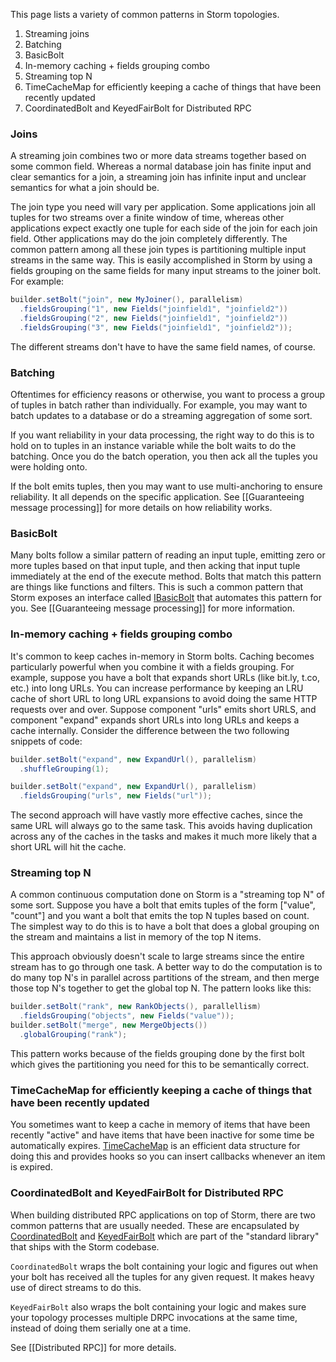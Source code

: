 This page lists a variety of common patterns in Storm topologies.

1. Streaming joins
2. Batching
3. BasicBolt
4. In-memory caching + fields grouping combo
5. Streaming top N
6. TimeCacheMap for efficiently keeping a cache of things that have been recently updated
7. CoordinatedBolt and KeyedFairBolt for Distributed RPC

### Joins

A streaming join combines two or more data streams together based on some common field. Whereas a normal database join has finite input and clear semantics for a join, a streaming join has infinite input and unclear semantics for what a join should be.

The join type you need will vary per application. Some applications join all tuples for two streams over a finite window of time, whereas other applications expect exactly one tuple for each side of the join for each join field. Other applications may do the join completely differently. The common pattern among all these join types is partitioning multiple input streams in the same way. This is easily accomplished in Storm by using a fields grouping on the same fields for many input streams to the joiner bolt. For example:

```java
builder.setBolt("join", new MyJoiner(), parallelism)
  .fieldsGrouping("1", new Fields("joinfield1", "joinfield2"))
  .fieldsGrouping("2", new Fields("joinfield1", "joinfield2"))
  .fieldsGrouping("3", new Fields("joinfield1", "joinfield2"));
```

The different streams don't have to have the same field names, of course.


### Batching

Oftentimes for efficiency reasons or otherwise, you want to process a group of tuples in batch rather than individually. For example, you may want to batch updates to a database or do a streaming aggregation of some sort.

If you want reliability in your data processing, the right way to do this is to hold on to tuples in an instance variable while the bolt waits to do the batching. Once you do the batch operation, you then ack all the tuples you were holding onto.

If the bolt emits tuples, then you may want to use multi-anchoring to ensure reliability. It all depends on the specific application. See [[Guaranteeing message processing]] for more details on how reliability works.

### BasicBolt
Many bolts follow a similar pattern of reading an input tuple, emitting zero or more tuples based on that input tuple, and then acking that input tuple immediately at the end of the execute method. Bolts that match this pattern are things like functions and filters. This is such a common pattern that Storm exposes an interface called [IBasicBolt](http://nathanmarz.github.com/storm/doc/backtype/storm/topology/IBasicBolt.html) that automates this pattern for you. See [[Guaranteeing message processing]] for more information.

### In-memory caching + fields grouping combo

It's common to keep caches in-memory in Storm bolts. Caching becomes particularly powerful when you combine it with a fields grouping. For example, suppose you have a bolt that expands short URLs (like bit.ly, t.co, etc.) into long URLs. You can increase performance by keeping an LRU cache of short URL to long URL expansions to avoid doing the same HTTP requests over and over. Suppose component "urls" emits short URLS, and component "expand" expands short URLs into long URLs and keeps a cache internally. Consider the difference between the two following snippets of code:

```java
builder.setBolt("expand", new ExpandUrl(), parallelism)
  .shuffleGrouping(1);
```

```java
builder.setBolt("expand", new ExpandUrl(), parallelism)
  .fieldsGrouping("urls", new Fields("url"));
```

The second approach will have vastly more effective caches, since the same URL will always go to the same task. This avoids having duplication across any of the caches in the tasks and makes it much more likely that a short URL will hit the cache.

### Streaming top N

A common continuous computation done on Storm is a "streaming top N" of some sort. Suppose you have a bolt that emits tuples of the form ["value", "count"] and you want a bolt that emits the top N tuples based on count. The simplest way to do this is to have a bolt that does a global grouping on the stream and maintains a list in memory of the top N items.

This approach obviously doesn't scale to large streams since the entire stream has to go through one task. A better way to do the computation is to do many top N's in parallel across partitions of the stream, and then merge those top N's together to get the global top N. The pattern looks like this:

```java
builder.setBolt("rank", new RankObjects(), parallellism)
  .fieldsGrouping("objects", new Fields("value"));
builder.setBolt("merge", new MergeObjects())
  .globalGrouping("rank");
```

This pattern works because of the fields grouping done by the first bolt which gives the partitioning you need for this to be semantically correct.


### TimeCacheMap for efficiently keeping a cache of things that have been recently updated

You sometimes want to keep a cache in memory of items that have been recently "active" and have items that have been inactive for some time be automatically expires. [TimeCacheMap](http://nathanmarz.github.com/storm/doc/backtype/storm/utils/TimeCacheMap.html) is an efficient data structure for doing this and provides hooks so you can insert callbacks whenever an item is expired.

### CoordinatedBolt and KeyedFairBolt for Distributed RPC

When building distributed RPC applications on top of Storm, there are two common patterns that are usually needed. These are encapsulated by [CoordinatedBolt](http://nathanmarz.github.com/storm/doc/backtype/storm/task/CoordinatedBolt.html) and [KeyedFairBolt](http://nathanmarz.github.com/storm/doc/backtype/storm/task/KeyedFairBolt.html) which are part of the "standard library" that ships with the Storm codebase.

`CoordinatedBolt` wraps the bolt containing your logic and figures out when your bolt has received all the tuples for any given request. It makes heavy use of direct streams to do this.

`KeyedFairBolt` also wraps the bolt containing your logic and makes sure your topology processes multiple DRPC invocations at the same time, instead of doing them serially one at a time.

See [[Distributed RPC]] for more details.
